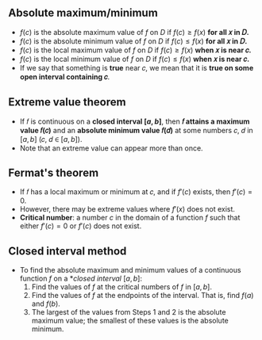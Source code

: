 ## Absolute maximum/minimum
- $f(c)$ is the absolute maximum value of $f$ on $D$ if $f(c) \geq f(x)$ **for all 𝑥 in 𝐷.**
- $f(c)$ is the absolute minimum value of $f$ on $D$ if $f(c) \leq f(x)$ **for all 𝑥 in 𝐷.**
- $f(c)$ is the local maximum value of $f$ on $D$ if $f(c) \geq f(x)$ **when 𝑥 is near 𝑐.**
- $f(c)$ is the local minimum value of $f$ on $D$ if $f(c) \leq f(x)$ **when 𝑥 is near 𝑐.**
- If we say that something is **true** near 𝑐, we mean that it is **true on some open interval containing 𝑐**.
## Extreme value theorem
- If 𝑓 is continuous on a **closed interval $[a, b]$**, then **𝑓 attains a maximum value 𝑓(𝑐)** and an **absolute minimum value 𝑓(𝑑)** at some numbers 𝑐, 𝑑 in $[a, b]$ (𝑐, 𝑑 ∈ $[a, b]$).
- Note that an extreme value can appear more than once.
## Fermat's theorem
- If 𝑓 has a local maximum or minimum at 𝑐, and if $f'(c)$ exists, then $f'(c) = 0$.
- However, there may be extreme values where $f'(x)$ does not exist.
- **Critical number**: a number $c$ in the domain of a function $f$ such that either $f'(c)=0$ or $f'(c)$ does not exist.
## Closed interval method
- To find the absolute maximum and minimum values of a continuous function $f$ on a **closed interval* $[a, b]$:
	1. Find the values of $f$ at the critical numbers of $f$ in $[a, b]$.
	2. Find the values of $f$ at the endpoints of the interval. That is, find $f(a)$ and $f(b)$.
	3. The largest of the values from Steps 1 and 2 is the absolute maximum value; the smallest of these values is the absolute minimum.